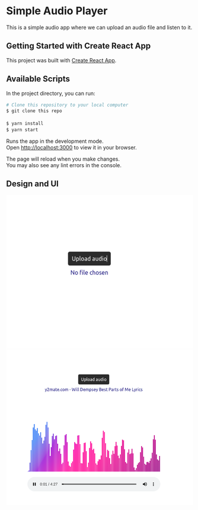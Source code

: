 # Simple Audio Player

This is a simple audio app where we can upload an audio file and listen to it.

## Getting Started with Create React App

This project was built with [Create React App](https://github.com/facebook/create-react-app).

## Available Scripts

In the project directory, you can run:

```bash
# Clone this repository to your local computer
$ git clone this repo

$ yarn install
$ yarn start
```

Runs the app in the development mode.\
Open [http://localhost:3000](http://localhost:3000) to view it in your browser.

The page will reload when you make changes.\
You may also see any lint errors in the console.

## Design and UI

![Before audio uploaded](/src/before-audio-uploaded.png)
![After audio uploaded](/src/after-audio-uploaded.png)
